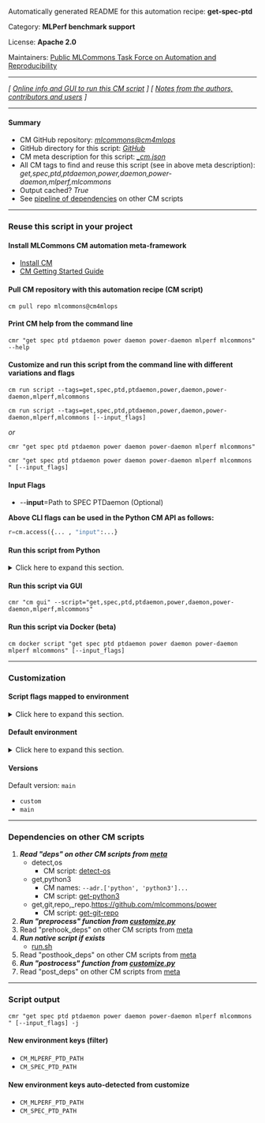 Automatically generated README for this automation recipe: **get-spec-ptd**

Category: **MLPerf benchmark support**

License: **Apache 2.0**

Maintainers: [Public MLCommons Task Force on Automation and Reproducibility](https://github.com/mlcommons/ck/blob/master/docs/taskforce.md)

---
*[ [Online info and GUI to run this CM script](https://access.cknowledge.org/playground/?action=scripts&name=get-spec-ptd,7423a878e4524136) ] [ [Notes from the authors, contributors and users](README-extra.md) ]*

---
#### Summary

* CM GitHub repository: *[mlcommons@cm4mlops](https://github.com/mlcommons/cm4mlops/tree/dev)*
* GitHub directory for this script: *[GitHub](https://github.com/mlcommons/cm4mlops/tree/dev/script/get-spec-ptd)*
* CM meta description for this script: *[_cm.json](_cm.json)*
* All CM tags to find and reuse this script (see in above meta description): *get,spec,ptd,ptdaemon,power,daemon,power-daemon,mlperf,mlcommons*
* Output cached? *True*
* See [pipeline of dependencies](#dependencies-on-other-cm-scripts) on other CM scripts


---
### Reuse this script in your project

#### Install MLCommons CM automation meta-framework

* [Install CM](https://access.cknowledge.org/playground/?action=install)
* [CM Getting Started Guide](https://github.com/mlcommons/ck/blob/master/docs/getting-started.md)

#### Pull CM repository with this automation recipe (CM script)

```cm pull repo mlcommons@cm4mlops```

#### Print CM help from the command line

````cmr "get spec ptd ptdaemon power daemon power-daemon mlperf mlcommons" --help````

#### Customize and run this script from the command line with different variations and flags

`cm run script --tags=get,spec,ptd,ptdaemon,power,daemon,power-daemon,mlperf,mlcommons`

`cm run script --tags=get,spec,ptd,ptdaemon,power,daemon,power-daemon,mlperf,mlcommons [--input_flags]`

*or*

`cmr "get spec ptd ptdaemon power daemon power-daemon mlperf mlcommons"`

`cmr "get spec ptd ptdaemon power daemon power-daemon mlperf mlcommons " [--input_flags]`



#### Input Flags

* --**input**=Path to SPEC PTDaemon (Optional)

**Above CLI flags can be used in the Python CM API as follows:**

```python
r=cm.access({... , "input":...}
```
#### Run this script from Python

<details>
<summary>Click here to expand this section.</summary>

```python

import cmind

r = cmind.access({'action':'run'
                  'automation':'script',
                  'tags':'get,spec,ptd,ptdaemon,power,daemon,power-daemon,mlperf,mlcommons'
                  'out':'con',
                  ...
                  (other input keys for this script)
                  ...
                 })

if r['return']>0:
    print (r['error'])

```

</details>


#### Run this script via GUI

```cmr "cm gui" --script="get,spec,ptd,ptdaemon,power,daemon,power-daemon,mlperf,mlcommons"```

#### Run this script via Docker (beta)

`cm docker script "get spec ptd ptdaemon power daemon power-daemon mlperf mlcommons" [--input_flags]`

___
### Customization


#### Script flags mapped to environment
<details>
<summary>Click here to expand this section.</summary>

* `--input=value`  &rarr;  `CM_INPUT=value`

**Above CLI flags can be used in the Python CM API as follows:**

```python
r=cm.access({... , "input":...}
```

</details>

#### Default environment

<details>
<summary>Click here to expand this section.</summary>

These keys can be updated via `--env.KEY=VALUE` or `env` dictionary in `@input.json` or using script flags.

* CM_GIT_CHECKOUT: `main`
* CM_GIT_DEPTH: `--depth 1`
* CM_GIT_PATCH: `no`
* CM_GIT_RECURSE_SUBMODULES: ` `
* CM_GIT_URL: `https://github.com/mlcommons/power.git`

</details>

#### Versions
Default version: `main`

* `custom`
* `main`
___
### Dependencies on other CM scripts


  1. ***Read "deps" on other CM scripts from [meta](https://github.com/mlcommons/cm4mlops/tree/dev/script/get-spec-ptd/_cm.json)***
     * detect,os
       - CM script: [detect-os](https://github.com/mlcommons/cm4mlops/tree/master/script/detect-os)
     * get,python3
       * CM names: `--adr.['python', 'python3']...`
       - CM script: [get-python3](https://github.com/mlcommons/cm4mlops/tree/master/script/get-python3)
     * get,git,repo,_repo.https://github.com/mlcommons/power
       - CM script: [get-git-repo](https://github.com/mlcommons/cm4mlops/tree/master/script/get-git-repo)
  1. ***Run "preprocess" function from [customize.py](https://github.com/mlcommons/cm4mlops/tree/dev/script/get-spec-ptd/customize.py)***
  1. Read "prehook_deps" on other CM scripts from [meta](https://github.com/mlcommons/cm4mlops/tree/dev/script/get-spec-ptd/_cm.json)
  1. ***Run native script if exists***
     * [run.sh](https://github.com/mlcommons/cm4mlops/tree/dev/script/get-spec-ptd/run.sh)
  1. Read "posthook_deps" on other CM scripts from [meta](https://github.com/mlcommons/cm4mlops/tree/dev/script/get-spec-ptd/_cm.json)
  1. ***Run "postrocess" function from [customize.py](https://github.com/mlcommons/cm4mlops/tree/dev/script/get-spec-ptd/customize.py)***
  1. Read "post_deps" on other CM scripts from [meta](https://github.com/mlcommons/cm4mlops/tree/dev/script/get-spec-ptd/_cm.json)

___
### Script output
`cmr "get spec ptd ptdaemon power daemon power-daemon mlperf mlcommons " [--input_flags] -j`
#### New environment keys (filter)

* `CM_MLPERF_PTD_PATH`
* `CM_SPEC_PTD_PATH`
#### New environment keys auto-detected from customize

* `CM_MLPERF_PTD_PATH`
* `CM_SPEC_PTD_PATH`